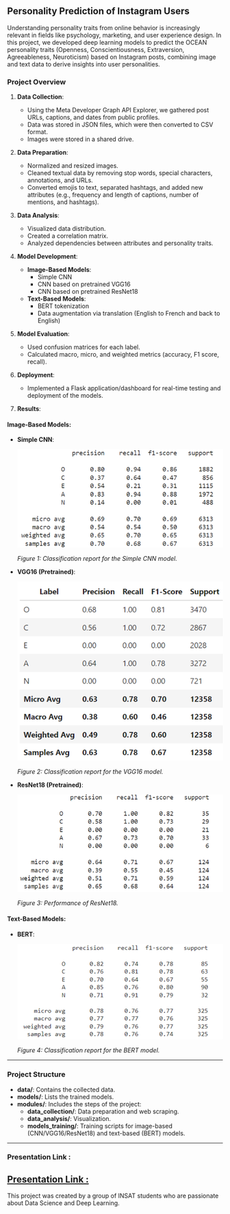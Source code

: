 ## Personality Prediction of Instagram Users
Understanding personality traits from online behavior is increasingly relevant in fields like psychology, marketing, and user experience design. 
In this project, we developed deep learning models to predict the OCEAN personality traits (Openness, Conscientiousness, Extraversion, Agreeableness, Neuroticism) based on Instagram posts, combining image and text data to derive insights into user personalities. 

### Project Overview

1. **Data Collection**:
   - Using the Meta Developer Graph API Explorer, we gathered post URLs, captions, and dates from public profiles.
   - Data was stored in JSON files, which were then converted to CSV format.
   - Images were stored in a shared drive.

2. **Data Preparation**:
   - Normalized and resized images.
   - Cleaned textual data by removing stop words, special characters, annotations, and URLs.
   - Converted emojis to text, separated hashtags, and added new attributes (e.g., frequency and length of captions, number of mentions, and hashtags).

3. **Data Analysis**:
   - Visualized data distribution.
   - Created a correlation matrix.
   - Analyzed dependencies between attributes and personality traits.

4. **Model Development**:
   - **Image-Based Models**:
     - Simple CNN
     - CNN based on pretrained VGG16
     - CNN based on pretrained ResNet18
   - **Text-Based Models**:
     - BERT tokenization
     - Data augmentation via translation (English to French and back to English)

5. **Model Evaluation**:
   - Used confusion matrices for each label.
   - Calculated macro, micro, and weighted metrics (accuracy, F1 score, recall).

6. **Deployment**:
   - Implemented a Flask application/dashboard for real-time testing and deployment of the models.



7. **Results**:

#### Image-Based Models:

- **Simple CNN**:

  ![Classification Report for Simple CNN](./images/CNNResults.png)

  *Figure 1: Classification report for the Simple CNN model.*


- **VGG16 (Pretrained)**:

  ![Classification Report for VGG16](./images/VGG16Results.png)

  *Figure 2: Classification report for the VGG16 model.*


- **ResNet18 (Pretrained)**:

  ![Classification Report for ResNet](./images/ResnetResults.png)

  *Figure 3: Performance of ResNet18.*


#### Text-Based Models:

- **BERT**:

  ![Classification Report for BERT](./images/BertResults.png)

  *Figure 4: Classification report for the BERT model.*

  

---
### Project Structure

- **data/**: Contains the collected data.
- **models/**: Lists the trained models.
- **modules/**: Includes the steps of the project:
  - **data_collection/**: Data preparation and web scraping.
  - **data_analysis/**: Visualization.
  - **models_training/**: Training scripts for image-based (CNN/VGG16/ResNet18) and text-based (BERT) models.

---
### Presentation Link :
[Presentation Link :](https://www.canva.com/design/DAGHL5NdVKo/qnu_lm-lvXfLayvd5uPz5g/edit)
---
This project was created by a group of INSAT students who are passionate about Data Science and Deep Learning.

